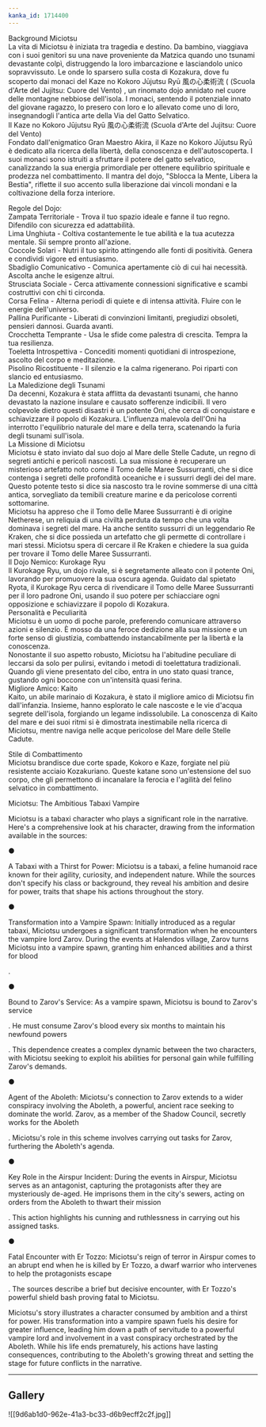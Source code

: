 ```yaml
---
kanka_id: 1714400
---
```


Background Miciotsu  
La vita di Miciotsu è iniziata tra tragedia e destino. Da bambino, viaggiava con i suoi genitori su una nave proveniente da Matzica quando uno tsunami devastante colpì, distruggendo la loro imbarcazione e lasciandolo unico sopravvissuto. Le onde lo sparsero sulla costa di Kozakura, dove fu scoperto dai monaci del Kaze no Kokoro Jūjutsu Ryū 風の心柔術流 ( (Scuola d'Arte del Jujitsu: Cuore del Vento) , un rinomato dojo annidato nel cuore delle montagne nebbiose dell'isola. I monaci, sentendo il potenziale innato del giovane ragazzo, lo presero con loro e lo allevato come uno di loro, insegnandogli l'antica arte della Via del Gatto Selvatico.  
Il Kaze no Kokoro Jūjutsu Ryū 風の心柔術流 (Scuola d'Arte del Jujitsu: Cuore del Vento)  
Fondato dall'enigmatico Gran Maestro Akira, il Kaze no Kokoro Jūjutsu Ryū è dedicato alla ricerca della libertà, della conoscenza e dell'autoscoperta. I suoi monaci sono istruiti a sfruttare il potere del gatto selvatico, canalizzando la sua energia primordiale per ottenere equilibrio spirituale e prodezza nel combattimento. Il mantra del dojo, "Sblocca la Mente, Libera la Bestia", riflette il suo accento sulla liberazione dai vincoli mondani e la coltivazione della forza interiore.  
  
Regole del Dojo:  
Zampata Territoriale - Trova il tuo spazio ideale e fanne il tuo regno. Difendilo con sicurezza ed adattabilità.  
Lima Unghiuta - Coltiva costantemente le tue abilità e la tua acutezza mentale. Sii sempre pronto all'azione.  
Coccole Solari - Nutri il tuo spirito attingendo alle fonti di positività. Genera e condividi vigore ed entusiasmo.  
Sbadiglio Comunicativo - Comunica apertamente ciò di cui hai necessità. Ascolta anche le esigenze altrui.  
Strusciata Sociale - Cerca attivamente connessioni significative e scambi costruttivi con chi ti circonda.  
Corsa Felina - Alterna periodi di quiete e di intensa attività. Fluire con le energie dell'universo.  
Pallina Purificante - Liberati di convinzioni limitanti, pregiudizi obsoleti, pensieri dannosi. Guarda avanti.  
Crocchetta Temprante - Usa le sfide come palestra di crescita. Tempra la tua resilienza.  
Toeletta Introspettiva - Concediti momenti quotidiani di introspezione, ascolto del corpo e meditazione.  
Pisolino Ricostituente - Il silenzio e la calma rigenerano. Poi riparti con slancio ed entusiasmo.  
La Maledizione degli Tsunami  
Da decenni, Kozakura è stata afflitta da devastanti tsunami, che hanno devastato la nazione insulare e causato sofferenze indicibili. Il vero colpevole dietro questi disastri è un potente Oni, che cerca di conquistare e schiavizzare il popolo di Kozakura. L'influenza malevola dell'Oni ha interrotto l'equilibrio naturale del mare e della terra, scatenando la furia degli tsunami sull'isola.  
La Missione di Miciotsu  
Miciotsu è stato inviato dal suo dojo al Mare delle Stelle Cadute, un regno di segreti antichi e pericoli nascosti. La sua missione è recuperare un misterioso artefatto noto come il Tomo delle Maree Sussurranti, che si dice contenga i segreti delle profondità oceaniche e i sussurri degli dei del mare. Questo potente testo si dice sia nascosto tra le rovine sommerse di una città antica, sorvegliato da temibili creature marine e da pericolose correnti sottomarine.  
Miciotsu ha appreso che il Tomo delle Maree Sussurranti è di origine Netherese, un reliquia di una civiltà perduta da tempo che una volta dominava i segreti del mare. Ha anche sentito sussurri di un leggendario Re Kraken, che si dice possieda un artefatto che gli permette di controllare i mari stessi. Miciotsu spera di cercare il Re Kraken e chiedere la sua guida per trovare il Tomo delle Maree Sussurranti.  
Il Dojo Nemico: Kurokage Ryu  
Il Kurokage Ryu, un dojo rivale, si è segretamente alleato con il potente Oni, lavorando per promuovere la sua oscura agenda. Guidato dal spietato Ryota, il Kurokage Ryu cerca di rivendicare il Tomo delle Maree Sussurranti per il loro padrone Oni, usando il suo potere per schiacciare ogni opposizione e schiavizzare il popolo di Kozakura.  
Personalità e Peculiarità  
Miciotsu è un uomo di poche parole, preferendo comunicare attraverso azioni e silenzio. È mosso da una feroce dedizione alla sua missione e un forte senso di giustizia, combattendo instancabilmente per la libertà e la conoscenza.  
Nonostante il suo aspetto robusto, Miciotsu ha l'abitudine peculiare di leccarsi da solo per pulirsi, evitando i metodi di toelettatura tradizionali. Quando gli viene presentato del cibo, entra in uno stato quasi trance, gustando ogni boccone con un'intensità quasi ferina.  
Migliore Amico: Kaito  
Kaito, un abile marinaio di Kozakura, è stato il migliore amico di Miciotsu fin dall'infanzia. Insieme, hanno esplorato le cale nascoste e le vie d'acqua segrete dell'isola, forgiando un legame indissolubile. La conoscenza di Kaito del mare e dei suoi ritmi si è dimostrata inestimabile nella ricerca di Miciotsu, mentre naviga nelle acque pericolose del Mare delle Stelle Cadute.  
  
Stile di Combattimento  
Miciotsu brandisce due corte spade, Kokoro e Kaze, forgiate nel più resistente acciaio Kozakuriano. Queste katane sono un'estensione del suo corpo, che gli permettono di incanalare la ferocia e l'agilità del felino selvatico in combattimento.

Miciotsu: The Ambitious Tabaxi Vampire

Miciotsu is a tabaxi character who plays a significant role in the narrative. Here's a comprehensive look at his character, drawing from the information available in the sources:

●

A Tabaxi with a Thirst for Power: Miciotsu is a tabaxi, a feline humanoid race known for their agility, curiosity, and independent nature. While the sources don't specify his class or background, they reveal his ambition and desire for power, traits that shape his actions throughout the story.

●

Transformation into a Vampire Spawn: Initially introduced as a regular tabaxi, Miciotsu undergoes a significant transformation when he encounters the vampire lord Zarov. During the events at Halendos village, Zarov turns Miciotsu into a vampire spawn, granting him enhanced abilities and a thirst for blood

.

●

Bound to Zarov's Service: As a vampire spawn, Miciotsu is bound to Zarov's service

. He must consume Zarov's blood every six months to maintain his newfound powers

. This dependence creates a complex dynamic between the two characters, with Miciotsu seeking to exploit his abilities for personal gain while fulfilling Zarov's demands.

●

Agent of the Aboleth: Miciotsu's connection to Zarov extends to a wider conspiracy involving the Aboleth, a powerful, ancient race seeking to dominate the world. Zarov, as a member of the Shadow Council, secretly works for the Aboleth

. Miciotsu's role in this scheme involves carrying out tasks for Zarov, furthering the Aboleth's agenda.

●

Key Role in the Airspur Incident: During the events in Airspur, Miciotsu serves as an antagonist, capturing the protagonists after they are mysteriously de-aged. He imprisons them in the city's sewers, acting on orders from the Aboleth to thwart their mission

. This action highlights his cunning and ruthlessness in carrying out his assigned tasks.

●

Fatal Encounter with Er Tozzo: Miciotsu's reign of terror in Airspur comes to an abrupt end when he is killed by Er Tozzo, a dwarf warrior who intervenes to help the protagonists escape

. The sources describe a brief but decisive encounter, with Er Tozzo's powerful shield bash proving fatal to Miciotsu.

Miciotsu's story illustrates a character consumed by ambition and a thirst for power. His transformation into a vampire spawn fuels his desire for greater influence, leading him down a path of servitude to a powerful vampire lord and involvement in a vast conspiracy orchestrated by the Aboleth. While his life ends prematurely, his actions have lasting consequences, contributing to the Aboleth's growing threat and setting the stage for future conflicts in the narrative.

***
## Gallery
![[9d6ab1d0-962e-41a3-bc33-d6b9ecff2c2f.jpg]]